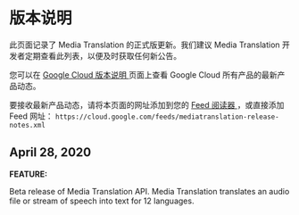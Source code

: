 #  版本说明

此页面记录了 Media Translation 的正式版更新。我们建议 Media Translation 开发者定期查看此列表，以便及时获取任何新公告。

您可以在 [ Google Cloud 版本说明 ](https://cloud.google.com/release-notes?hl=zh-cn)
页面上查看 Google Cloud 所有产品的最新产品动态。

要接收最新产品动态，请将本页面的网址添加到您的 [ Feed 阅读器
](https://wikipedia.org/wiki/Comparison_of_feed_aggregators) ，或直接添加 Feed 网址： `
https://cloud.google.com/feeds/mediatranslation-release-notes.xml `

##  April 28, 2020

**FEATURE:**

Beta release of Media Translation API. Media Translation translates an audio
file or stream of speech into text for 12 languages.

